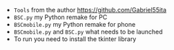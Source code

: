 * `Tools` from the author https://github.com/Gabriel55ita                                                                         
* `BSC.py` my Python remake for PC                                                                                                
* `BSCmobile.py` my Python remake for phone                                                                                       
* `BSCmobile.py` and `BSC.py` what needs to be launched                                                                             
* To run you need to install the tkinter library                                                                                
